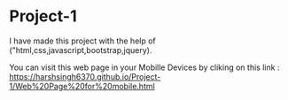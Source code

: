 # Project-1
I have made this project with the help of ("html,css,javascript,bootstrap,jquery).

You can visit this web page in your Mobille Devices by cliking on this link : https://harshsingh6370.github.io/Project-1/Web%20Page%20for%20mobile.html
